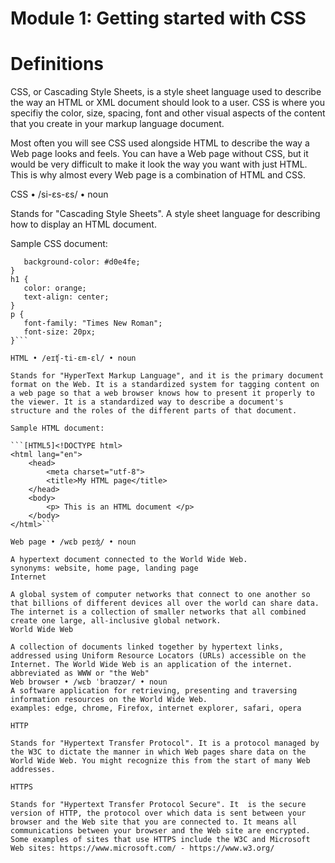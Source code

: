 # Module 1: Getting started with CSS  

# Definitions

CSS, or Cascading Style Sheets, is a style sheet language used to describe the way an HTML or XML document should look to a user. CSS is where you specifiy the color, size, spacing, font and other visual aspects of the content that you create in your markup language document.

Most often you will see CSS used alongside HTML to describe the way a Web page looks and feels. You can have a Web page without CSS, but it would be very difficult to make it look the way you want with just HTML. This is why almost every Web page is a combination of HTML and CSS.

CSS • /si-ɛs-ɛs/ • noun 

Stands for "Cascading Style Sheets". A style sheet language for describing how to display an HTML document.

Sample CSS document:

```[CSS]body {
   background-color: #d0e4fe;
}
h1 {
   color: orange;
   text-align: center;
}
p {
   font-family: "Times New Roman";
   font-size: 20px;
}```

HTML • /eɪʧ-ti-ɛm-ɛl/ • noun 

Stands for "HyperText Markup Language", and it is the primary document format on the Web. It is a standardized system for tagging content on a web page so that a web browser knows how to present it properly to the viewer. It is a standardized way to describe a document's structure and the roles of the different parts of that document. 

Sample HTML document:

```[HTML5]<!DOCTYPE html>
<html lang="en">
    <head>
        <meta charset="utf-8">
        <title>My HTML page</title>
    </head>
    <body>
        <p> This is an HTML document </p>
    </body>
</html>```

Web page • /wɛb peɪʤ/ • noun 

A hypertext document connected to the World Wide Web.
synonyms: website, home page, landing page
Internet

A global system of computer networks that connect to one another so that billions of different devices all over the world can share data. The internet is a collection of smaller networks that all combined create one large, all-inclusive global network.
World Wide Web

A collection of documents linked together by hypertext links, addressed using Uniform Resource Locators (URLs) accessible on the Internet. The World Wide Web is an application of the internet. 
abbreviated as WWW or "the Web"
Web browser • /wɛb ˈbraʊzər/ • noun 
A software application for retrieving, presenting and traversing information resources on the World Wide Web.
examples: edge, chrome, Firefox, internet explorer, safari, opera

HTTP

Stands for "Hypertext Transfer Protocol". It is a protocol managed by the W3C to dictate the manner in which Web pages share data on the World Wide Web. You might recognize this from the start of many Web addresses.

HTTPS

Stands for "Hypertext Transfer Protocol Secure". It  is the secure version of HTTP, the protocol over which data is sent between your browser and the Web site that you are connected to. It means all communications between your browser and the Web site are encrypted. Some examples of sites that use HTTPS include the W3C and Microsoft Web sites: https://www.microsoft.com/ - https://www.w3.org/